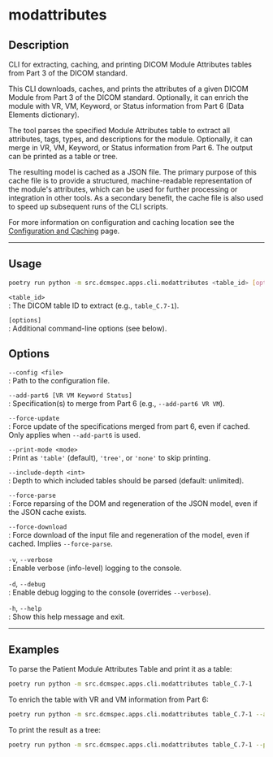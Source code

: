# modattributes

## Description

CLI for extracting, caching, and printing DICOM Module Attributes tables from Part 3 of the DICOM standard.

This CLI downloads, caches, and prints the attributes of a given DICOM Module from Part 3 of the DICOM standard. Optionally, it can enrich the module with VR, VM, Keyword, or Status information from Part 6 (Data Elements dictionary).

The tool parses the specified Module Attributes table to extract all attributes, tags, types, and descriptions for the module. Optionally, it can merge in VR, VM, Keyword, or Status information from Part 6. The output can be printed as a table or tree.

The resulting model is cached as a JSON file. The primary purpose of this cache file is to provide a structured, machine-readable representation of the module's attributes, which can be used for further processing or integration in other tools. As a secondary benefit, the cache file is also used to speed up subsequent runs of the CLI scripts.

For more information on configuration and caching location see the [Configuration and Caching](../../configuration.md) page.

---

## Usage

```bash
poetry run python -m src.dcmspec.apps.cli.modattributes <table_id> [options]
```

`<table_id>`  
: The DICOM table ID to extract (e.g., `table_C.7-1`).

`[options]`  
: Additional command-line options (see below).

## Options

`--config <file>`  
: Path to the configuration file.

`--add-part6 [VR VM Keyword Status]`  
: Specification(s) to merge from Part 6 (e.g., `--add-part6 VR VM`).

`--force-update`  
: Force update of the specifications merged from part 6, even if cached. Only applies when `--add-part6` is used.

`--print-mode <mode>`  
: Print as `'table'` (default), `'tree'`, or `'none'` to skip printing.

`--include-depth <int>`  
: Depth to which included tables should be parsed (default: unlimited).

`--force-parse`  
: Force reparsing of the DOM and regeneration of the JSON model, even if the JSON cache exists.

`--force-download`  
: Force download of the input file and regeneration of the model, even if cached. Implies `--force-parse`.

`-v`, `--verbose`  
: Enable verbose (info-level) logging to the console.

`-d`, `--debug`  
: Enable debug logging to the console (overrides `--verbose`).

`-h`, `--help`  
: Show this help message and exit.

---

## Examples

To parse the Patient Module Attributes Table and print it as a table:

```bash
poetry run python -m src.dcmspec.apps.cli.modattributes table_C.7-1
```

To enrich the table with VR and VM information from Part 6:

```bash
poetry run python -m src.dcmspec.apps.cli.modattributes table_C.7-1 --add-part6 VR VM
```

To print the result as a tree:

```bash
poetry run python -m src.dcmspec.apps.cli.modattributes table_C.7-1 --print-mode tree
```
